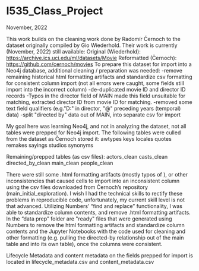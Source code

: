 # I535_Class_Project
November, 2022

This work builds on the cleaning work done by Radomír Černoch to the dataset originally compiled by Gio Wiederhold. Their work is currently (November, 2022) still available:
Original (Wiederhold): https://archive.ics.uci.edu/ml/datasets/Movie
Reformatted (Černoch): https://github.com/cernoch/movies
To prepare this dataset for import into a Neo4j database, additional cleaning / preparation was needed:
-remove remaining historical html formatting artifacts and standardize csv formatting for consistent column import (not all errors were caught, some fields still import into the incorrect column)
-de-duplicated movie ID and director ID records
-Typos in the director field of MAIN made this field unsuitable for matching, extracted director ID from movie ID for matching.
-removed some text field qualifiers (e.g."D:" in director, "@" preceding years (temporal) data)
-split "directed by" data out of MAIN, into separate csv for import

My goal here was learning Neo4j, and not in analyzing the dataset, not all tables were prepped for Neo4j import. The following tables were culled from the dataset as Černoch stored it:
awtypes
keys
locales
quotes
remakes
sayings
studios
synonyms

Remaining/prepped tables (as csv files):
actors_clean
casts_clean
directed_by_clean
main_clean
people_clean



There were still some .html formatting artifacts (mostly typos of <td>), or other inconsistencies that caused cells to import into an inconsistent column using the csv files downloaded from Černoch’s repository (main_initial_exploration). I wish I had the technical skills to rectify these problems in reproducible code, unfortunately, my current skill level is not that advanced. Utilizing Numbers’ “find and replace” functionality, I was able to standardize column contents, and remove .html formatting artifacts. In the “data prep” folder are "ready" files that were generated using Numbers to remove the html formatting artifacts and standardize column contents and the Jupyter Notebooks with the code used for cleaning and other formatting (e.g. pulling the directed-by relationship out of the main table and into its own table), once the columns were consistent.

Lifecycle Metadata and content metadata on the fields prepped for import is located in lifecycle_metadata.csv and content_metadata.csv

